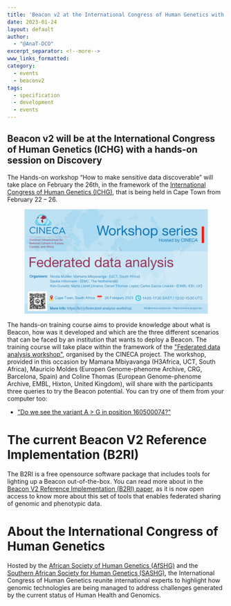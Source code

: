 ```yaml
---
title: 'Beacon v2 at the International Congress of Human Genetics with a hands-on session on Discovery'
date: 2023-01-24
layout: default
author: 
  - "@AnaT-DCO"
excerpt_separator: <!--more-->
www_links_formatted:
category:
  - events
  - beaconv2
tags:
  - specification
  - development
  - events
---
```


## Beacon v2 will be at the International Congress of Human Genetics (ICHG) with a hands-on session on Discovery

The Hands-on workshop “How to make sensitive data discoverable” will take place on February the 26th, in the framework of the [International Congress of Human Genetics (ICHG)](https://www.ichg2023.com/), that is being held in Cape Town from February 22 – 26.

<figure>
<img src="/assets/img/Discovery-Workshop_Federated-data analyses_ICHG.jfif" style="width: 520px;" />
</figure>

<!--more-->

The hands-on training course aims to provide knowledge about what is Beacon, how was it developed and which are the three different scenarios that can be faced by an institution that wants to deploy a Beacon. The training course will take place within the framework of the ["Federated data analysis workshop"](https://www.cineca-project.eu/news-events-all/federated-data-analysis-workshop), organised by the CINECA project.
The workshop, provided in this occasion by Mamana Mbiyavanga (H3Africa, UCT, South Africa), Mauricio Moldes (Europen Genome-phenome Archive, CRG, Barcelona, Spain) and Coline Thomas (European Genome-phenome Archive, EMBL, Hixton, United Kingdom), will share with the participants three queries to try the Beacon potential. You can try one of them from your computer too: 
- ["Do we see the variant A > G in position 160500074?"](https://ega-archive.org/beacon-apis/cineca/g_variants/?start=16050074&end=16050075&alternateBases=G&referenceBases=A)

# The current Beacon V2 Reference Implementation (B2RI) 
The B2RI is a free opensource software package that includes tools for lighting up a Beacon out-of-the-box. You can read more about in the [Beacon V2 Reference Implementation (B2RI) paper](https://academic.oup.com/bioinformatics/article/38/19/4656/6671215?login=false), as it is now open access to know more about this set of tools that enables federated sharing of genomic and phenotypic data.

# About the International Congress of Human Genetics
Hosted by the [African Society of Human Genetics (AfSHG)](https://www.afshg.org/) and the [Southern African Society for Human Genetics (SASHG)](https://sashg.org/), the International Congress of Human Genetics reunite international experts to highlight how genomic technologies are being managed to address challenges generated by the current status of Human Health and Genomics.
